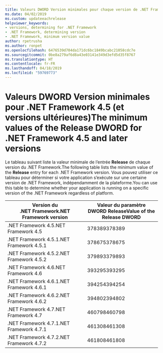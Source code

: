 ```yaml
---
title: Valeurs DWORD Version minimales pour chaque version de .NET Framework
ms.date: 04/02/2019
ms.custom: updateeachrelease
helpviewer_keywords:
- versions, determining for .NET Framework
- .NET Framework, determining version
- .NET Framework, minimum version value
author: rpetrusha
ms.author: ronpet
ms.openlocfilehash: 6476539d704da171dc6bc1849bcabc21058cdc7e
ms.sourcegitcommit: 0be8a279af6d8a43e03141e349d3efd5d35f8767
ms.translationtype: HT
ms.contentlocale: fr-FR
ms.lasthandoff: 04/18/2019
ms.locfileid: "59769773"
---
```

# <a name="the-minimum-values-of-the-release-dword-for-net-framework-45-and-later-versions"></a><span data-ttu-id="57c8c-102">Valeurs DWORD Version minimales pour .NET Framework 4.5 (et versions ultérieures)</span><span class="sxs-lookup"><span data-stu-id="57c8c-102">The minimum values of the Release DWORD for .NET Framework 4.5 and later versions</span></span>

<span data-ttu-id="57c8c-103">Le tableau suivant liste la valeur minimale de l’entrée **Release** de chaque version du .NET Framework.</span><span class="sxs-lookup"><span data-stu-id="57c8c-103">The following table lists the minimum value of the **Release** entry for each .NET Framework version.</span></span> <span data-ttu-id="57c8c-104">Vous pouvez utiliser ce tableau pour déterminer si votre application s’exécute sur une certaine version de .NET Framework, indépendamment de la plateforme.</span><span class="sxs-lookup"><span data-stu-id="57c8c-104">You can use this table to determine whether your application is running on a specific version of the .NET Framework regardless of platform.</span></span>

|<span data-ttu-id="57c8c-105">Version du .NET Framework</span><span class="sxs-lookup"><span data-stu-id="57c8c-105">.NET Framework version</span></span>|<span data-ttu-id="57c8c-106">Valeur du paramètre DWORD Release</span><span class="sxs-lookup"><span data-stu-id="57c8c-106">Value of the Release DWORD</span></span>|
|--------------------------------|-------------|
|<span data-ttu-id="57c8c-107">.NET Framework 4.5</span><span class="sxs-lookup"><span data-stu-id="57c8c-107">.NET Framework 4.5</span></span>|<span data-ttu-id="57c8c-108">378389</span><span class="sxs-lookup"><span data-stu-id="57c8c-108">378389</span></span>|
|<span data-ttu-id="57c8c-109">.NET Framework 4.5.1</span><span class="sxs-lookup"><span data-stu-id="57c8c-109">.NET Framework 4.5.1</span></span>|<span data-ttu-id="57c8c-110">378675</span><span class="sxs-lookup"><span data-stu-id="57c8c-110">378675</span></span>|
|<span data-ttu-id="57c8c-111">.NET Framework 4.5.2</span><span class="sxs-lookup"><span data-stu-id="57c8c-111">.NET Framework 4.5.2</span></span>|<span data-ttu-id="57c8c-112">379893</span><span class="sxs-lookup"><span data-stu-id="57c8c-112">379893</span></span>|
|<span data-ttu-id="57c8c-113">.NET Framework 4.6</span><span class="sxs-lookup"><span data-stu-id="57c8c-113">.NET Framework 4.6</span></span>|<span data-ttu-id="57c8c-114">393295</span><span class="sxs-lookup"><span data-stu-id="57c8c-114">393295</span></span>|
|<span data-ttu-id="57c8c-115">.NET Framework 4.6.1</span><span class="sxs-lookup"><span data-stu-id="57c8c-115">.NET Framework 4.6.1</span></span>|<span data-ttu-id="57c8c-116">394254</span><span class="sxs-lookup"><span data-stu-id="57c8c-116">394254</span></span>|
|<span data-ttu-id="57c8c-117">.NET Framework 4.6.2</span><span class="sxs-lookup"><span data-stu-id="57c8c-117">.NET Framework 4.6.2</span></span>|<span data-ttu-id="57c8c-118">394802</span><span class="sxs-lookup"><span data-stu-id="57c8c-118">394802</span></span>|
|<span data-ttu-id="57c8c-119">.NET Framework 4.7</span><span class="sxs-lookup"><span data-stu-id="57c8c-119">.NET Framework 4.7</span></span>|<span data-ttu-id="57c8c-120">460798</span><span class="sxs-lookup"><span data-stu-id="57c8c-120">460798</span></span>|
|<span data-ttu-id="57c8c-121">.NET Framework 4.7.1</span><span class="sxs-lookup"><span data-stu-id="57c8c-121">.NET Framework 4.7.1</span></span>|<span data-ttu-id="57c8c-122">461308</span><span class="sxs-lookup"><span data-stu-id="57c8c-122">461308</span></span>|
|<span data-ttu-id="57c8c-123">.NET Framework 4.7.2</span><span class="sxs-lookup"><span data-stu-id="57c8c-123">.NET Framework 4.7.2</span></span>|<span data-ttu-id="57c8c-124">461808</span><span class="sxs-lookup"><span data-stu-id="57c8c-124">461808</span></span>|
